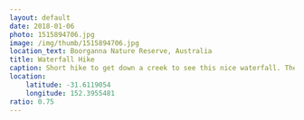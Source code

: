 ```yaml
---
layout: default
date: 2018-01-06
photo: 1515894706.jpg
image: /img/thumb/1515894706.jpg
location_text: Boorganna Nature Reserve, Australia
title: Waterfall Hike
caption: Short hike to get down a creek to see this nice waterfall. The hike wasn't too hard but the hit really made it complicated!
location:
    latitude: -31.6119054
    longitude: 152.3955481
ratio: 0.75
---
```

